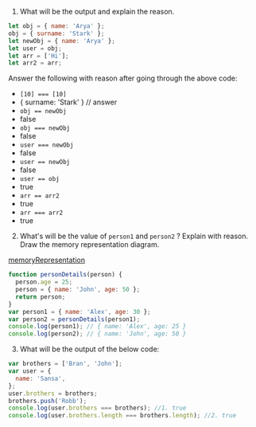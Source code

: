 1. What will be the output and explain the reason.

```js
let obj = { name: 'Arya' };
obj = { surname: 'Stark' };
let newObj = { name: 'Arya' };
let user = obj;
let arr = ['Hi'];
let arr2 = arr;
```

Answer the following with reason after going through the above code:

- `[10] === [10]`
- { surname: 'Stark' }  // answer
- `obj == newObj`
- false
- `obj === newObj`
- false
- `user === newObj`
- false
- `user == newObj`
- false
- `user == obj`
- true
- `arr == arr2`
- true
- `arr === arr2`
- true
2. What's will be the value of `person1` and `person2` ? Explain with reason. Draw the memory representation diagram.

<!-- To add this image here use ![name](./hello.jpg) -->
[memoryRepresentation](./Screenshot%20(50).png)
```js
function personDetails(person) {
  person.age = 25;
  person = { name: 'John', age: 50 };
  return person;
}
var person1 = { name: 'Alex', age: 30 };
var person2 = personDetails(person1);
console.log(person1); // { name: 'Alex', age: 25 }
console.log(person2); // { name: 'John', age: 50 }
```

3. What will be the output of the below code:

```js
var brothers = ['Bran', 'John'];
var user = {
  name: 'Sansa',
};
user.brothers = brothers;
brothers.push('Robb');
console.log(user.brothers === brothers); //1. true
console.log(user.brothers.length === brothers.length); //2. true
```
